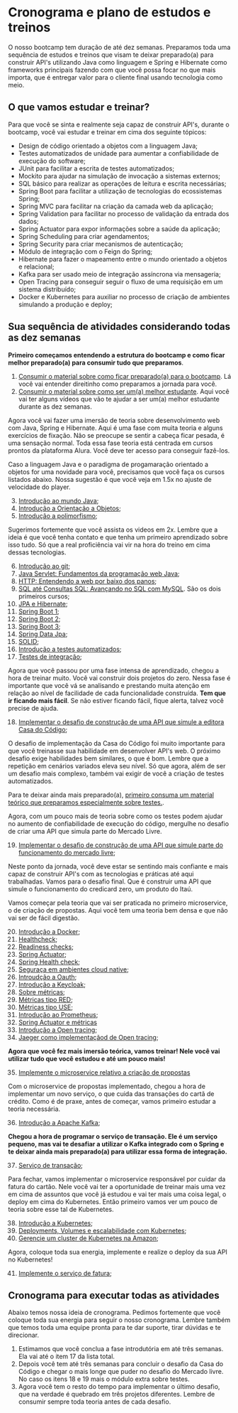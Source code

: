 # Cronograma e plano de estudos e treinos

O nosso bootcamp tem duração de até dez semanas. Preparamos toda uma sequência de estudos e treinos que visam te deixar preparado(a) para construir API's utilizando Java como linguagem e Spring e Hibernate como frameworks principais fazendo com que você possa focar no que mais importa, que é entregar valor para o cliente final usando tecnologia como meio. 

## O que vamos estudar e treinar?

Para que você se sinta e realmente seja capaz de construir API's, durante o bootcamp, você vai estudar e treinar em cima dos seguinte tópicos:

* Design de código orientado a objetos com a linguagem Java;
* Testes automatizados de unidade para aumentar a confiabilidade de execução do software;
* JUnit para facilitar a escrita de testes automatizados;
* Mockito para ajudar na simulação de invocação a sistemas externos;
* SQL básico para realizar as operações de leitura e escrita necessárias;
* Spring Boot para facilitar a utilização de tecnologias do ecossistemas Spring;
* Spring MVC para facilitar na criação da camada web da aplicação;
* Spring Validation para facilitar no processo de validação da entrada dos dados;
* Spring Actuator para expor informações sobre a saúde da aplicação;
* Spring Scheduling para criar agendamentos;
* Spring Security para criar mecanismos de autenticação;
* Módulo de integração com o Feign do Spring;
* Hibernate para fazer o mapeamento entre o mundo orientado a objetos e relacional;
* Kafka para ser usado meio de integração assíncrona via mensageria;
* Open Tracing para conseguir seguir o fluxo de uma requisição em um sistema distribuído;
* Docker e Kubernetes para auxiliar no processo de criação de ambientes simulando a produção e deploy;

## Sua sequência de atividades considerando todas as dez semanas

**Primeiro começamos entendendo a estrutura do bootcamp e como ficar melhor
preparado(a) para consumir tudo que preparamos**.

1. [Consumir o material sobre como ficar preparado(a) para o bootcamp](fique-preparado(a)-desafios/readme.md). Lá você vai entender direitinho como preparamos a jornada para você. 
2. [Consumir o material sobre como ser um(a) melhor estudante](seja-um(a)-melhor-estudante/readme.md). Aqui você vai ter alguns vídeos que vão te ajudar a ser um(a) melhor estudante durante as dez semanas.

Agora você vai fazer uma imersão de teoria sobre desenvolvimento web com Java, Spring e Hibernate. Aqui é uma fase com muita teoria e alguns exercícios de fixação. Não se preocupe se sentir a cabeça ficar pesada, é uma sensação normal. Toda essa fase teoria está centrada em cursos prontos 
da plataforma Alura. Você deve ter acesso para conseguir fazê-los.

Caso a linguagem Java e o paradigma de progamaração orientado a objetos for uma novidade para você, precisamos que você faça os cursos listados abaixo. Nossa sugestão é que você veja em 1.5x no ajuste de velocidade do player. 

3. [Introdução ao mundo Java](https://www.alura.com.br/curso-online-java-primeiros-passos);
4. [Introdução a Orientação a Objetos](https://www.alura.com.br/curso-online-java-introducao-orientacao-objetos);
5. [Introdução a polimorfismo](https://www.alura.com.br/curso-online-java-heranca-interfaces-polimorfismo);

Sugerimos fortemente que você assista os videos em 2x. Lembre que a ideia é que você tenha contato e que tenha um primeiro aprendizado sobre isso tudo. Só que a real proficiência vai vir na hora do treino em cima dessas tecnologias.

6. [Introdução ao git](https://www.alura.com.br/curso-online-git-github-controle-de-versao);
7. [Java Servlet: Fundamentos da programação web Java](https://www.alura.com.br/curso-online-servlets-fundamentos-programacao-web-java);
8. [HTTP: Entendendo a web por baixo dos panos](https://www.alura.com.br/curso-online-http-fundamentos);
9. [SQL até Consultas SQL: Avançando no SQL com MySQL](https://www.alura.com.br/formacao-oracle-mysql). São os dois primeiros cursos;
10. [JPA e Hibernate](https://www.alura.com.br/curso-online-jpa-hibernate-persistencia-objetos);
11. [Spring Boot 1](https://www.alura.com.br/curso-online-spring-boot-api-rest);
12. [Spring Boot 2](https://www.alura.com.br/curso-online-spring-boot-seguranca-cache-monitoramento);
13. [Spring Boot 3](https://www.alura.com.br/curso-online-spring-data-jpa);
14. [Spring Data Jpa](https://www.alura.com.br/curso-online-spring-data-jpa);
15. [SOLID](https://www.alura.com.br/curso-online-orientacao-a-objetos-avancada-e-principios-solid);
16. [Introdução a testes automatizados](https://www.alura.com.br/curso-online-tdd);
17. [Testes de integração](https://www.alura.com.br/curso-online-teste-de-integracao);

Agora que você passou por uma fase intensa de aprendizado, chegou a hora de treinar muito. Você vai construir dois projetos do zero. Nessa fase é importante que você vá se analisando e prestando muita atenção em relação ao nível de facilidade de cada funcionalidade construída. **Tem que ir ficando mais fácil**. Se não estiver ficando fácil, fique alerta, talvez você precise de ajuda. 

18. [Implementar o desafio de construção de uma API que simule a editora Casa do Código](./treino-casa-do-codigo);

O desafio de implementação da Casa do Código foi muito importante para que você treinasse sua habilidade em desenvolver API's web. O próximo desafio exige habilidades bem similares, o que é bom. Lembre que a repetição em cenários variados eleva seu nível. Só que agora, além de ser um desafio mais complexo, também vai exigir de você a criação de testes automatizados. 

Para te deixar ainda mais preparado(a), [primeiro consuma um material teórico que preparamos especialmente sobre testes.](/testes-automatizados-reveladores-de-bugs). 

Agora, com um pouco mais de teoria sobre como os testes podem ajudar no aumento de confiabilidade de execução do código, mergulhe no desafio de criar uma API que simula parte do Mercado Livre.

19. [Implementar o desafio de construção de uma API que simule parte do funcionamento do mercado livre](./treino-mercado-livre);

Neste ponto da jornada, você deve estar se sentindo mais confiante e mais capaz de construir API's com as tecnologias e práticas até aqui trabalhadas. Vamos para o desafio final. Que é construir uma API que simule o funcionamento do credicard zero, um produto do Itaú. 

Vamos começar pela teoria que vai ser praticada no primeiro microservice, o de criação de propostas. Aqui você tem uma teoria bem densa e que não vai ser de fácil digestão. 

20. [Introdução a Docker](https://www.alura.com.br/curso-online-docker-e-docker-compose);
21. [Healthcheck](informacao_procedural/healthcheck.md);
22. [Readiness checks](informacao_procedural/readiness_checks.md);
23. [Spring Actuator](informacao_suporte/spring-actuator.md);
24. [Spring Health check](informacao_suporte/spring-health-check.md);
25. [Seguraça em ambientes cloud native](informacao_procedural/seguranca_cloud_native.md);
26. [Introudção a Oauth](informacao_suporte/oauth2.md);
27. [Introdução a Keycloak](informacao_suporte/keycloak.md);
28. [Sobre métricas](informacao_procedural/metric.md);
29. [Métricas tipo RED](informacao_procedural/metric-red.md);
30. [Métricas tipo USE](informacao_procedural/metric-use.md);
31. [Introdução ao Prometheus](informacao_procedural/prometheus.md);
32. [Spring Actuator e métricas](informacao_suporte/spring-actuator-metrics.md)
33. [Introdução a Open tracing](informacao_procedural/open-tracing.md);
34. [Jaeger como implementaçãod de Open tracing](informacao_suporte/jaeger.md);

**Agora que você fez mais imersão teórica, vamos treinar! Nele você vai utilizar tudo que você estudou e até um pouco mais!**

35. [Implemente o microservice relativo a criação de propostas](proposta/)

Com o microservice de propostas implementado, chegou a hora de implementar um novo serviço, o que cuida das transações do cartã de crédito. Como é de praxe, antes de começar, vamos primeiro estudar a teoria necessária. 

36. [Introdução a Apache Kafka](https://www.alura.com.br/curso-online-kafka-introducao-a-streams-em-microservicos);

**Chegou a hora de programar o serviço de transação. Ele é um serviço pequeno, mas vai te desafiar a utilizar o Kafka integrado com o Spring e te deixar ainda mais preparado(a) para utilizar essa forma de integração.**

37. [Serviço de transação](transacao/);

Para fechar, vamos implementar o microservice responsável por cuidar da fatura do cartão. Nele você vai ter a oportunidade de treinar mais uma vez em cima de assuntos que você já estudou e vai ter mais uma coisa legal, o deploy em cima do Kubernetes. Então primeiro vamos ver um pouco de teoria sobre esse tal de Kubernetes. 

38. [Introdução a Kubernetes](https://www.alura.com.br/curso-online-kubernetes-pods-services-configmap);
39. [Deployments, Volumes e escalabilidade com Kubernetes](https://www.alura.com.br/curso-online-kubernetes-deployments-volumes-escalabilidade);
40. [Gerencie um cluster de Kubernetes na Amazon](https://www.alura.com.br/curso-online-amazon-eks-kubernetes);

Agora, coloque toda sua energia, implemente e realize o deploy da sua API no Kubernetes!

41. [Implemente o serviço de fatura](fatura/);

## Cronograma para executar todas as atividades

Abaixo temos nossa ideia de cronograma. Pedimos fortemente que você coloque toda sua energia para seguir o nosso cronograma. Lembre também que temos toda uma equipe pronta para te dar suporte, tirar dúvidas e te direcionar.

1. Estimamos que você conclua a fase introdutória em até três semanas. Ela vai até o item 17 da lista total. 
2. Depois você tem até três semanas para concluir o desafio da Casa do Código e chegar o mais longe que puder no desafio do Mercado livre. No caso os itens 18 e 19 mais o módulo extra sobre testes.
3. Agora você tem o resto do tempo para implementar o último desafio, que na verdade é quebrado em três projetos diferentes. Lembre de consumir sempre toda teoria antes de cada desafio. 

